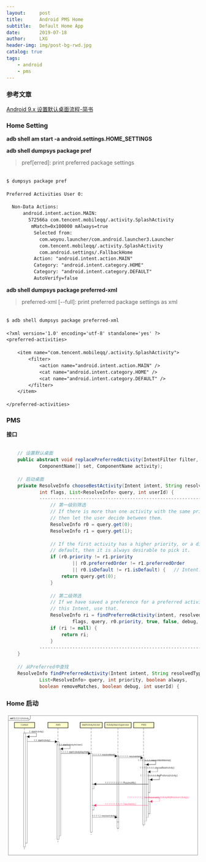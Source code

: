 ```yaml
---
layout:     post
title:      Android PMS Home
subtitle:   Default Home App
date:       2019-07-18
author:     LXG
header-img: img/post-bg-rwd.jpg
catalog: true
tags:
    - android
    - pms
---
```


### 参考文章

[Android 9.x 设置默认桌面流程-简书](https://www.jianshu.com/p/f8913ce0a004?utm_campaign=maleskine&utm_content=note&utm_medium=seo_notes&utm_source=recommendation)

### Home Setting

**adb shell am start -a android.settings.HOME_SETTINGS**

**adb shell dumpsys package pref**

> pref[erred]: print preferred package settings

```txt

$ dumpsys package pref

Preferred Activities User 0:

  Non-Data Actions:
      android.intent.action.MAIN:
        572566a com.tencent.mobileqq/.activity.SplashActivity
         mMatch=0x100000 mAlways=true
          Selected from:
            com.woyou.launcher/com.android.launcher3.Launcher
            com.tencent.mobileqq/.activity.SplashActivity
            com.android.settings/.FallbackHome
          Action: "android.intent.action.MAIN"
          Category: "android.intent.category.HOME"
          Category: "android.intent.category.DEFAULT"
          AutoVerify=false

```

**adb shell dumpsys package preferred-xml**

> preferred-xml [--full]: print preferred package settings as xml

```txt

$ adb shell dumpsys package preferred-xml

<?xml version='1.0' encoding='utf-8' standalone='yes' ?>
<preferred-activities>

    <item name="com.tencent.mobileqq/.activity.SplashActivity">
        <filter>
            <action name="android.intent.action.MAIN" />
            <cat name="android.intent.category.HOME" />
            <cat name="android.intent.category.DEFAULT" />
        </filter>
    </item>

</preferred-activities>

```

### PMS

**接口**

```java

    // 设置默认桌面
    public abstract void replacePreferredActivity(IntentFilter filter, int match,
            ComponentName[] set, ComponentName activity);

    // 启动桌面
    private ResolveInfo chooseBestActivity(Intent intent, String resolvedType,
            int flags, List<ResolveInfo> query, int userId) {
            ---------------------------------------------------------------------
                // 第一级别筛选
                // If there is more than one activity with the same priority,
                // then let the user decide between them.
                ResolveInfo r0 = query.get(0);
                ResolveInfo r1 = query.get(1);

                // If the first activity has a higher priority, or a different
                // default, then it is always desirable to pick it.
                if (r0.priority != r1.priority
                        || r0.preferredOrder != r1.preferredOrder
                        || r0.isDefault != r1.isDefault) {   // Intent.CATEGORY_DEFAULT
                    return query.get(0);
                }

                // 第二级筛选
                // If we have saved a preference for a preferred activity for
                // this Intent, use that.
                ResolveInfo ri = findPreferredActivity(intent, resolvedType,
                        flags, query, r0.priority, true, false, debug, userId);
                if (ri != null) {
                    return ri;
                }
            ---------------------------------------------------------------------
    }

    // 从Preferred中查找
    ResolveInfo findPreferredActivity(Intent intent, String resolvedType, int flags,
            List<ResolveInfo> query, int priority, boolean always,
            boolean removeMatches, boolean debug, int userId) {

```

### Home 启动

![pms_home_start](/images/pms_home_start.png)


